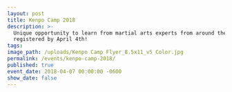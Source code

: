 ```yaml
---
layout: post
title: Kenpo Camp 2018
description: >-
  Unique opportunity to learn from martial arts experts from around the U.S. Get
  registered by April 4th!
tags:
image_path: /uploads/Kenpo Camp Flyer_8.5x11_v5 Color.jpg
permalink: /events/kenpo-camp-2018/
published: true
event_date: 2018-04-07 00:00:00 -0600
show_date: false
---
```


